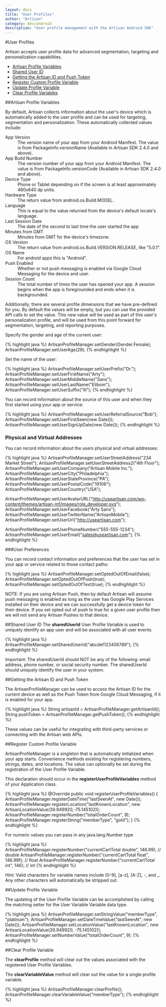 ```yaml
---
layout: docs
title: "User Profiles"
author: "Artisan"
category: dev/android
description: "User profile management with the Artisan Android SDK"
---
```


#User Profiles

Artisan accepts user profile data for advanced segmentation, targeting and personalization capabilities.

<ul>
  <li><a href="#dimensions">Artisan Profile Variables</a></li>
  <li><a href="#sharedid">Shared User ID</a></li>
  <li><a href="#artisan-id">Getting the Artisan ID and Push Token</a></li>
  <li><a href="#register">Register Custom Profile Variable</a></li>
  <li><a href="#update">Update Profile Variable</a></li>
  <li><a href="#clear">Clear Profile Variables</a></li>
</ul>

<div id="dimensions"></div>

##Artisan Profile Variables

By default, Artisan collects information about the user's device which is automatically added to the user profile and can be used for targeting, segmentation and personalization. These automatically collected values include:

<dt>App Version</dt><dd>The version name of your app from your Android Manifest. The value is from PackageInfo.versionName (Available in Artisan SDK 2.4.0 and above).</dd>
<dt>App Build Number</dt><dd>The version number of your app from your Android Manifest. The value is from PackageInfo.versionCode (Available in Artisan SDK 2.4.0 and above).</dd>
<dt>Device Type</dt><dd>Phone or Tablet depending on if the screen is at least approximately 480x640 dp units.</dd>
<dt>Hardware Type</dt><dd>The return value from android.os.Build.MODEL.</dd>
<dt>Language</dt><dd>This is equal to the value returned from the device's default locale's language.</dd>
<dt>Last Session Date</dt><dd>The date of the second to last time the user started the app</dd>
<dt>Minutes from GMT</dt><dd>Minutes from GMT for the device's timezone.</dd>
<dt>OS Version</dt><dd>The return value from android.os.Build.VERSION.RELEASE, like "5.0.1".</dd>
<dt>OS Name</dt><dd>For android apps this is "Android".</dd>
<dt>Push Enabled</dt><dd>Whether or not push messaging is enabled via Google Cloud Messaging for the device and user.</dd>
<dt>Session Count</dt><dd>The total number of times the user has opened your app. A session begins when the app is foregrounded and ends when it is backgrounded.</dd>

Additionally, there are several profile dimensions that we have pre-defined for you. By default the values will be empty, but you can use the provided API calls to set the value. This new value will be used as part of this user's personalization profile, and will be used from this point forward for segmentation, targeting, and reporting purposes.

Specify the gender and age of the current user:

{% highlight java %}
ArtisanProfileManager.setGender(Gender.Female);
ArtisanProfileManager.setUserAge(29);
{% endhighlight %}

Set the name of the user:

{% highlight java %}
ArtisanProfileManager.setUserPrefix("Dr.");
ArtisanProfileManager.setUserFirstName("Arty");
ArtisanProfileManager.setUserMiddleName("Sans");
ArtisanProfileManager.setUserLastName("Elibom");
ArtisanProfileManager.setUserSuffix("III");
{% endhighlight %}

You can record information about the source of this user and when they first started using your app or service:

{% highlight java %}
ArtisanProfileManager.setUserReferralSource("Bob");
ArtisanProfileManager.setUserFirstSeen(new Date());
ArtisanProfileManager.setUserSignUpDate(new Date());
{% endhighlight %}

### Physical and Virtual Addresses

You can record information about the users physical and virtual addresses:

{% highlight java %}
ArtisanProfileManager.setUserStreetAddress("234 Market Street");
ArtisanProfileManager.setUserStreetAddress2("4th Floor");
ArtisanProfileManager.setUserCompany("Artisan Mobile Inc.");
ArtisanProfileManager.setUserCity("Philadelphia");
ArtisanProfileManager.setUserStateProvince("PA");
ArtisanProfileManager.setUserPostalCode("19106");
ArtisanProfileManager.setUserCountry("USA");

ArtisanProfileManager.setUserAvatarURL("http://useartisan.com/wp-content/themes/artisan-mf/images/role_developer.svg");
ArtisanProfileManager.setUserFacebook("Arty Sans");
ArtisanProfileManager.setUserTwitterName("ArtisanMobile");
ArtisanProfileManager.setUserUrl("http://useartisan.com");

ArtisanProfileManager.setUserPhoneNumber("555-555-1234");
ArtisanProfileManager.setUserEmail("sales@useartisan.com");
{% endhighlight %}

###User Preferences

You can record contact information and preferences that the user has set in your app or service related to those contact paths:

{% highlight java %}
ArtisanProfileManager.setOptedOutOfEmail(false);
ArtisanProfileManager.setOptedOutOfPush(true);
ArtisanProfileManager.setOptedOutOfText(true);
{% endhighlight %}

<div class="note note-important">
NOTE: If you are using Artisan Push, then by default Artisan will assume push messaging is enabled as long as the user has Google Play Services installed on their device and we can successfully get a device token for their device. If you set opted out of push to true for a given user profile then we will not send any Artisan Pushes to that device.
</div>

<div id="sharedid"></div>

##Shared User ID
The **sharedUserId** User Profile Variable is used to uniquely identify an app user and will be associated with all user events.

{% highlight java %}
ArtisanProfileManager.setSharedUserId("abcdef123456789");
{% endhighlight %}

<div class="note note-important">
<p>Important: The sharedUserId should NOT be any of the following: email address, phone number, or social security number.  The sharedUserId should uniquely identify the user in your system.</p>
</div>

<div id="artisan-id"></div>

##Getting the Artisan ID and Push Token

The ArtisanProfileManager can be used to access the Artisan ID for the current device as well as the Push Token from Google Cloud Messaging, if it is enabled for your app.

{% highlight java %}
String artisanId = ArtisanProfileManager.getArtisanId();
String pushToken = ArtisanProfileManager.getPushToken();
{% endhighlight %}

These values can be useful for integrating with third-party services or connecting with the Artisan web APIs.

<div id="register"></div>

##Register Custom Profile Variable

ArtisanProfileManager is a singleton that is automatically initialized when your app starts. Convenience methods existing for registering numbers, strings, dates, and locations. The value can optionally be set during the registration of the User Profile Variable.

This declaration should occur in the <strong>registerUserProfileVariables</strong> method of your Application class.

{% highlight java %}
@Override
public void registerUserProfileVariables() {
  ArtisanProfileManager.registerDateTime("lastSeenAt", new Date());
  ArtisanProfileManager.registerLocation("lastKnownLocation", new ArtisanLocationValue(39.949920,-75.145102));
  ArtisanProfileManager.registerNumber("totalOrderCount", 9);
  ArtisanProfileManager.registerString("memberType", "gold");
}
{% endhighlight %}

For numeric values you can pass in any java.lang.Number type

{% highlight java %}
ArtisanProfileManager.registerNumber("currentCartTotal double", 146.99); // double
ArtisanProfileManager.registerNumber("currentCartTotal float", 146.99f); // float
ArtisanProfileManager.registerNumber("currentCartTotal int", 146); // int
{% endhighlight %}

<div class="note note-hint">
  <p>Hint: Valid characters for variable names include [0-9], [a-z], [A-Z], -, and _. Any other characters will automatically be stripped out.</p>
</div>

<div id="update"></div>

##Update Profile Variable

The updating of the User Profile Variable can be accomplished by calling the matching setter for the User Variable Variable data type.

{% highlight java %}
ArtisanProfileManager.setStringValue("memberType", "platinum");
ArtisanProfileManager.setDateTimeValue("lastSeenAt", new Date());
ArtisanProfileManager.setLocationValue("lastKnownLocation", new ArtisanLocationValue(39.949920, -75.145102));
ArtisanProfileManager.setNumberValue("totalOrderCount", 9);
{% endhighlight %}

<div id="clear"></div>

##Clear Profile Variable

The **clearProfile** method will clear out the values associated with the registered User Profile Variables.

The **clearVariableValue** method will clear out the value for a single profile variable.

{% highlight java %}
ArtisanProfileManager.clearProfile();
ArtisanProfileManager.clearVariableValue("memberType");
{% endhighlight %}
